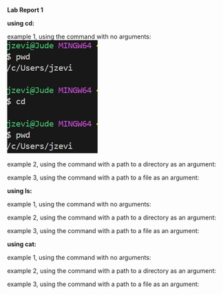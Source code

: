 **Lab Report 1**

**using cd:**

example 1, using the command with no arguments:
![Image](image.png)

example 2, using the command with a path to a directory as an argument:


example 3, using the command with a path to a file as an argument:


**using ls:**

example 1, using the command with no arguments:


example 2, using the command with a path to a directory as an argument:


example 3, using the command with a path to a file as an argument:


**using cat:**

example 1, using the command with no arguments:


example 2, using the command with a path to a directory as an argument:


example 3, using the command with a path to a file as an argument:

